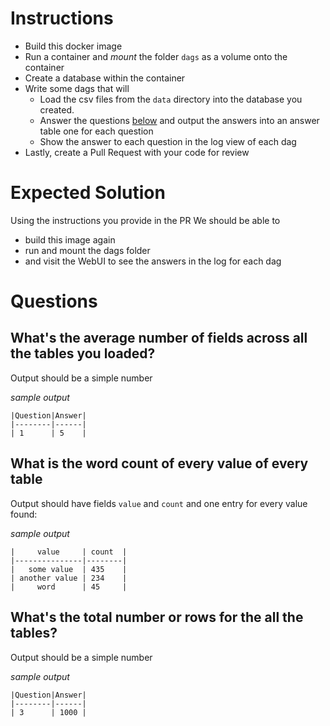 # Instructions

- Build this docker image
- Run a container and _mount_ the folder `dags` as a volume onto the container
- Create a database within the container
- Write some dags that will
  - Load the csv files from the `data` directory into the database you created.
  - Answer the questions [below](README.md#Questions) and output the answers into an answer table one for each question
  - Show the answer to each question in the log view of each dag
- Lastly, create a Pull Request with your code for review

# Expected Solution
Using the instructions you provide in the PR
We should be able to
- build this image again
- run and mount the dags folder
- and visit the WebUI to see the answers in the log for each dag

# Questions

## What's the average number of fields across all the tables you loaded?

Output should be a simple number

_sample output_

```
|Question|Answer|
|--------|------|
| 1      | 5    |
```

## What is the word count of every value of every table

Output should have fields `value` and `count` and one entry for every value found:

_sample output_

```
|     value     | count  |
|---------------|--------|
|   some value  | 435    |
| another value | 234    |
|     word      | 45     |
```

## What's the total number or rows for the all the tables?

Output should be a simple number

_sample output_

```
|Question|Answer|
|--------|------|
| 3      | 1000 |
```
